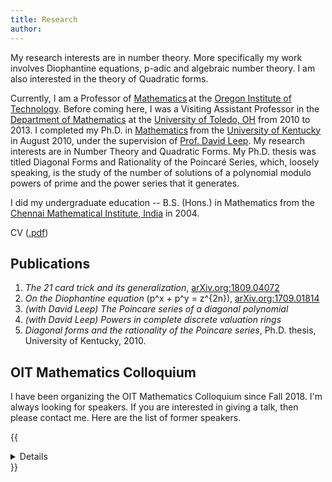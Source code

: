 ```yaml
---
title: Research
author: 
---
```


My research interests are in number theory. More specifically my work involves Diophantine equations, p-adic and algebraic number theory. I am also interested in the theory of Quadratic forms.

Currently, I am a Professor of [Mathematics](https://www.oit.edu/academics/degrees/applied-mathematics) at the [Oregon Institute of Technology](https://www.oit.edu/). Before coming here, I was a Visiting Assistant Professor in the [Department of Mathematics](https://www.utoledo.edu/nsm/mathstats/) at the [University of Toledo, OH](https://www.utoledo.edu/) from 2010 to 2013.
I completed my Ph.D. in [Mathematics](https://math.as.uky.edu/) from the [University of Kentucky](https://www.uky.edu) in August 2010, under the supervision of [Prof. David Leep](https://www.ms.uky.edu/~leep/). My research interests are in Number Theory and Quadratic Forms. My Ph.D. thesis was titled Diagonal Forms and Rationality of the Poincaré Series, which, loosely speaking, is the study of the number of solutions of a polynomial modulo powers of prime and the power series that it generates.

I did my undergraduate education -- B.S. (Hons.) in Mathematics from the [Chennai Mathematical Institute, India](https://www.cmi.ac.in) in 2004.

CV ([.pdf](/files/Dibyajyoti_Deb-CV.pdf))

## Publications
  1. *The 21 card trick and its generalization*, [arXiv.org:1809.04072](https://arxiv.org/abs/1809.04072)
  2. *On the Diophantine equation* \(p^x + p^y = z^{2n}\), [arXiv.org:1709.01814](https://arxiv.org/abs/1709.01814)
  3. *(with David Leep) The Poincare series of a diagonal polynomial*
  4. *(with David Leep) Powers in complete discrete valuation rings*
  5. *Diagonal forms and the rationality of the Poincare series*, Ph.D. thesis, University of Kentucky, 2010.

## OIT Mathematics Colloquium
I have been organizing the OIT Mathematics Colloquium since Fall 2018. I'm always looking for speakers. If you are interested in giving a talk, then please contact me. Here are the list of former speakers.

{{<details title = "List of Speakers">}}
  
  ### Fall 2018
  - **Dibyajyoti Deb, Dept. of Mathematics** - *The 21 Card Trick and Its Generalization*, October 18, 2018.
  - **David Hammond, Dept. of Mathematics** - *Fractal Geometry of Julia Sets*, November 8, 2018.
  - **Jesse Kinder, Dept. of Natural Sciences** - *Hartree-Fock Theory*, November 29, 2018.

  ### Winter 2019
  - **Peter Overholser Dept. of Mathematics** - *Artificial Neural Networks and Applications*, January 24, 2019.
  - **Pat Schaeffer, Dept. of Management** - *Factorial Designed Experiments Using Minitab Statistical Software for Laser Weld Process Robustness*, February 11, 2019.
  - **Rosanna Overholser, Dept. of Mathematics** - *Causation, not just correlation*, February 14, 2019.
  - **Yuehai Yang, Dept. of Natural Sciences** - *How "Squishy" is a Roll of Graphene, a.k.a., a Single-Walled Carbon Nanotube?*, February 25, 2019.
  - **Randall Paul, Dept. of Mathematics** - *Mathematical Perspectives and Projective Geometry*, March 14, 2019.

  ### Spring 2019
  - **Peter Overholser Dept. of Mathematics** - *Curves, blocks, chains, and coins*, April 18, 2019.
  - **Matthew Sleep, Dept. of Civil Engineering** - *The use of probability and statistics in geotechnical engineering - A case study on the Whittier Narrows Dam*, May 9, 2019.
  - **Reid Anderson, Math Major** - *Mathematical Ears!*, May 23, 2019.
  - **David Brookes, Dept. of Physics, Cal State, Chico** - *Dabbling in the “dark arts”: A physicist does education statistics*, June 6, 2019.

  ### Fall 2019
  - **Gregg Waterman, Dept. of Mathematics** - *The Laplacian of a Graph: Is the Name Justified?*, October 19, 2019.
  - **Jim Fischer, Dept. of Mathematics** - *Introduction to Singularity Functions and How to Bend Beams with Your Mind*, November 7, 2019.
  - **Eve Klopf, Dept. of EERE** - *Application of Numerical Methods for Solving Problems in Electromagnetics*, November 21, 2019.

  ### Winter 2020
  - **Jesse Kinder, Dept. of Natural Sciences** - *Hypercubes and Hyperspheres: Geometry in More Than Three Dimensions*, January 23, 2020.
  - **Gregg Waterman, Dept. of Mathematics** - *Vectors to Function Spaces*, February 13, 2020.
  - **Gregg Waterman, Dept. of Mathematics** - *A Basic Introduction to Wavelets*, February 20, 2020.
  - **Peter Overholser, Dept. of Mathematics** - *Information on information and why you can never come out ahead, no matter how hard you try*, March 12, 2020.

  ### Spring 2019
  - Talks cancelled due to COVID-19 pandemic.

  ### Fall 2020
  - **Alexis Harris, Math Major** - *Observing the Sensitivity of Step Sizes in a Neural Network*, November 10, 2020.
  - **Curtis Michaels, Math Major** - *The Regularizing Effects of the Heat Equation*, November 24, 2020.

  ### Winter 2021
  - **Joseph Reid, Dept. of Mathematics** - *An Introduction to Modeling Outbreak Investigations*, January 27, 2021.
  - **Yan Jiao, Univ. of Adelaide, Australia** - *Design Electrocatalysts for Clean Energy Conversions – A Theoretical Point of View*, February 10, 2021.
  - **Jesse Kinder, Dept. of Natural Sciences** - *Monte Carlo simulation of epidemics on complex networks*, February 24, 2021.

  ### Spring 2021
  - **Robyn Wilde, Dept. of Natural Sciences** - *Positronium collisions with atoms and molecules*, April 21, 2021.
  - **Austin Moyer, Math Major** - *The 2014 Ebola Outbreak*, May 19, 2021.
  - **Randall Paul, Dept. of Mathematics** - *Conics Like You’ve Never Seen Them*, June 2, 2021.

  ### Fall 2021
  - **Randall Paul, Dept. of Mathematics** - *Harmonic Sets in Music and Art*, October 21, 2021.
  - **David Hammond, Dept. of Mathematics** - *The discrete Laplacian deconvolution method for differential interference contrast microscopy*, November 4, 2021.
  - **Dibyajyoti Deb, Dept. of Mathematics** - *The Geometry of Numbers*, December 2, 2021.

  ### Winter 2022
  - **Rosanna Overholser, Dept. of Mathematics** - *A Tale of Three Frameworks for Estimating Uncertainty*, January 20, 2022.
  - **Peter Overholser, Dept. of Mathematics** - *Views From a Train*, February 10, 2022.
  - **David Johnston, Dept. of Natural Sciences** - *Fusion Energy, Ray Tracing, and the Normal Form*, March 3, 2022.

  ### Spring 2022
  - **Randall Paul, Dept. of Mathematics** - *Dots and Boxes and Donuts*, April 28, 2022.
  - **Jesse Kinder (Dept. of Natural Sciences), Kim Kinder (M.D.)** - *The Most Beautiful Instrument*, May 19, 2022.
  - **Lukasz Zbroszczyk & Peter Bigica, Math Major, Western Connecticut State University** - *Using Machine Learning to Forecast Outcomes of Baseball At-Bats*, June 2, 2022.

  ### Fall 2022
  - **Jesse Kinder, Dept. of Natural Sciences** - *Quantum Math*, October 19, 2022.
  - **Jason Smith, Dept. of Mathematics** - *Iteratively Counting Edges to Sum Squares and Cubes*, November 9, 2022.
  - **Su Jin Lee, Dept. of Geomatics** - *Introduction to GIS*, December 7, 2022.

  ### Winter 2023
  - **Kenneth Davis, Dept. of Mathematics** - *Fair Division and the Problem of Redistricting*, February 8, 2023.
  - **Jesse Kinder, Dept. of Natural Sciences** - *What is a Quantum Computer?*, February 22, 2023.
  - **Tiernan Fogarty, Dept. of Mathematics** - *Modeling the hanging beam in a first term differential equations course*, March 15, 2023.

  ### Spring 2023
  - **Terri Torres, Dept. of Mathematics** - *Honey Bee Research with Students at Oregon Tech*, April 26, 2023.
  - **Joseph Reid, Dept. of Mathematics** - *Minimize Your Writing Stress: Tools for Efficient and Reproducible Research*, May 10, 2023.
  - **Ashton Greer, Dept. of Civil Engineering** - *Rainfall Roulette: Climate Change and the Shifting Rainfall Patterns in Stormwater Infrastructure Design*, May 31, 2023.

  ### Fall 2023
  - **Doug Gardner, Dept. of Mathematics, Rogue Community College** - *The Ubiquitous Truss: a marvel of engineering*, October 17, 2023.
  - **Jim Fischer, Dept. of Mathematics** - *Optimal Control and The Linear Quadratic Regulator*, November 8, 2023.
  - **Pake Melland, Dept. of Mathematics** - *Adventures in bistable perception: a low-dimensional perspective to a high(?) dimensional problem*, November 29, 2023.

  ### Winter 2024
  - **Gregg Waterman, Dept. of Mathematics** - *A History of Photography and Cameras*, January 31, 2024.
  - **Joseph Reid, Dept. of Mathematics** - *What I learned from the Mouse – A perspective from working as a Mathematician in Industry*, February 21, 2024.
  - **Cristina Negoita, Dept. of Mathematics** - *A Mathematician Goes to Washington: My Year at the National Science Foundation*, March 6, 2024.

  ### Spring 2024
  - **Cameron Castillo, Student** - *The Optimal Path: Low Thrust Orbital Transfers for CubeSats*, April 24, 2024.
  - **Tiernan Fogarty (Dept. of Mathematics), Graeme Wiltrout (Math Major)** - *Exploring Discrete Data Through Taylor Series*, May 15, 2024.
  - **Alissa Whiteley, Dept. of Mathematics** - *Modeling Greening Using Agent-Based and Ordinary Differential Equation Models*, June 5, 2024.

  ### Fall 2024
  - **Pake Melland, Dept. of Mathematics** - *One spike, two spike, red duck, dead duck*, October 17, 2024.

{{</details>}}

<!---
**XMin** is the first Hugo theme I have designed. The original reason that I wrote it was I needed a minimal example of Hugo themes when I was writing the  [**blogdown**](https://github.com/rstudio/blogdown) book. Basically I wanted a simple theme that supports a navigation menu, a home page, other single pages, lists of pages, blog posts, categories, tags, and RSS. That is all. Nothing fancy. In terms of CSS and JavaScript, I really want to keep them minimal. In fact, this theme does not contain any JavaScript code at all, although on this example website I did introduce some JavaScript code (still relatively simple anyway). The theme does not contain any images, either, and is pretty much a plain-text theme.

The theme name "XMin" can be interpreted as "**X**ie's **Min**imal theme" (Xie is my last name) or "e**X**tremely **Min**imal theme".

## `hugo.yaml` (the config file)

For this example site, I defined permalinks for two sections, `post` and `note`, so that the links to pages under these directories will contain the date info, e.g., `https://xmin.yihui.org/post/2016/02/14/a-plain-markdown-post/`. This is optional, and it is up to your personal taste of URLs.

```yaml
permalinks:
  note: "/note/:year/:month/:day/:slug/"
  post: "/post/:year/:month/:day/:slug/"
```

You can define the menu through `menu.main`, e.g.,

```yaml
menu:
  main:
    - name: Home
      url: ""
      weight: 1
    - name: About
      url: "about/"
      weight: 2
    - name: Categories
      url: "categories/"
      weight: 3
    - name: Tags
      url: "tags/"
      weight: 4
    - name: Subscribe
      url: "index.xml"
```

Alternatively, you can add `menu: main` to the YAML metadata of any of your pages, so that these pages will appear in the menu.

The page footer can be defined in `.Params.footer`, and the text is treated as Markdown, e.g.,

```
params:
  footer: "&copy; [Yihui Xie](https://yihui.org) 2017 -- {Year}"
```

Here `{Year}` means the year in which the site is built (usually the current year).

## Custom layouts

There are two layout files under `layouts/partials/` that you may want to override: `head_custom.html` and `foot_custom.html`. This is how you inject arbitrary HTML code to the head and foot areas. For example, this site has a file `layouts/partials/foot_custom.html` to support LaTeX math via KaTeX and center images automatically:

```html
<link rel="stylesheet" href="//cdn.jsdelivr.net/npm/katex/dist/katex.min.css">
<script src="//cdn.jsdelivr.net/combine/npm/katex/dist/katex.min.js,npm/katex/dist/contrib/auto-render.min.js,npm/@xiee/utils/js/render-katex.js" defer></script>

<script src="//cdn.jsdelivr.net/npm/@xiee/utils/js/center-img.min.js" defer></script>
```

You can certainly enable highlight.js for syntax highlighting by yourself through `head_custom.html` and `foot_custom.html` if you want.

If you do not like the default fonts (e.g., `Palatino`), you may provide your own `static/css/fonts.css` under the root directory of your website to override the `fonts.css` in the theme.

## Other features

I could have added more features to this theme, but I decided not to, since I have no intention to make this theme feature-rich. However, I will teach you how. I have prepared several examples via pull requests at https://github.com/yihui/hugo-xmin/pulls, so that you can see the implementations of these features when you check out the diffs in the pull requests. For example, you can:

- [Enable Google Analytics](https://github.com/yihui/hugo-xmin/pull/3)

- [Enable Disqus comments](https://github.com/yihui/hugo-xmin/pull/4)

- [Enable highlight.js for syntax highlighting of code blocks](https://github.com/yihui/hugo-xmin/pull/5)

- [Display categories and tags on a page](https://github.com/yihui/hugo-xmin/pull/2)

- [Add a table of contents](https://github.com/yihui/hugo-xmin/pull/7)

- [Add a link in the footer of each page to "Edit this page" on Github](https://github.com/yihui/hugo-xmin/pull/6)

To fully understand these examples, you have to read [the section on Hugo templates](https://bookdown.org/yihui/blogdown/templates.html) in the **blogdown** book.

# Design philosophy

Lastly, a few words about my design philosophy for this theme: I have been relying on existing frameworks like Bootstrap for years since I'm not really a designer, and I was always scared by the complexity of CSS.

When I started writing this theme, I asked myself, "_What if I just write from scratch?_" No Bootstrap. No Normalize.css. I don't care about IE (life could be so much easier without IE) or inconsistencies among browsers (for personal websites). As long as the theme looks okay in Chrome, Firefox, and Safari, I'm done. Thanks to the simplicity of Markdown, you cannot really produce very complicated HTML, and I think styling the HTML output from Markdown is much simpler than general HTML documents. For example, I do not need to care much about form elements like textareas or buttons.

After I finished this theme, I started to wonder why I'd need `normalize.css` at all. The default appearance of modern browsers actually looks pretty good in my eyes, after I tweak the typeface a little bit.

Compared to inconsistencies across browsers, I care much more about these properties of HTML elements:

- Tables should always be centered, and striped tables are easier to read especially when they are wide. Tables should not have vertical borders.
- An image should be centered if it is the only child element of a paragraph.
- The `max-width` of images, videos, and iframes should be `100%`.

I hope you can enjoy this theme. The source code is [on Github](https://github.com/yihui/hugo-xmin). Happy hacking!

--->